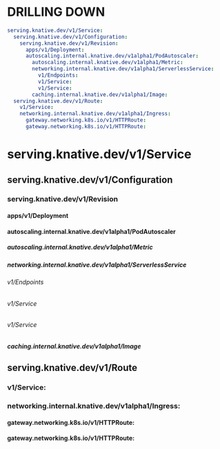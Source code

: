 # DRILLING DOWN
```yaml
serving.knative.dev/v1/Service:
  serving.knative.dev/v1/Configuration:
    serving.knative.dev/v1/Revision:
      apps/v1/Deployment:
      autoscaling.internal.knative.dev/v1alpha1/PodAutoscaler:
        autoscaling.internal.knative.dev/v1alpha1/Metric:
        networking.internal.knative.dev/v1alpha1/ServerlessService:
          v1/Endpoints:
          v1/Service:
          v1/Service:
        caching.internal.knative.dev/v1alpha1/Image:
  serving.knative.dev/v1/Route:
    v1/Service:
    networking.internal.knative.dev/v1alpha1/Ingress:
      gateway.networking.k8s.io/v1/HTTPRoute:
      gateway.networking.k8s.io/v1/HTTPRoute:
```

# serving.knative.dev/v1/Service
## serving.knative.dev/v1/Configuration
### serving.knative.dev/v1/Revision
#### apps/v1/Deployment
#### autoscaling.internal.knative.dev/v1alpha1/PodAutoscaler
##### autoscaling.internal.knative.dev/v1alpha1/Metric
##### networking.internal.knative.dev/v1alpha1/ServerlessService
###### v1/Endpoints
###### v1/Service
###### v1/Service
##### caching.internal.knative.dev/v1alpha1/Image
## serving.knative.dev/v1/Route
### v1/Service:
### networking.internal.knative.dev/v1alpha1/Ingress:
####  gateway.networking.k8s.io/v1/HTTPRoute:
####  gateway.networking.k8s.io/v1/HTTPRoute: